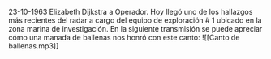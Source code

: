 23-10-1963
Elizabeth Dijkstra a Operador. 
Hoy llegó uno de los hallazgos más recientes del radar a cargo del equipo de exploración # 1 ubicado en la zona marina de investigación. En la siguiente transmisión se puede apreciar cómo una manada de ballenas nos honró con este canto: 
![[Canto de ballenas.mp3]]